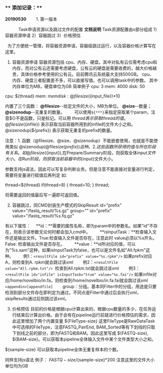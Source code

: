 ### ** 添加记录：**
**20190530**
　　1. 第一版本

&nbsp;
&nbsp;
　　Task申请资源以及跳过文件的配置
**文档说明**
Task资源配置由x部分组成
1）容器资源申请
2）容器跳过
3）价格预估

&nbsp;
为了方便统一管理，将容器资源申请，容器级跳过运行，以及容器价格计算写在这里。
 1. 容器资源申请
 容器资源包括 cpu、内存、硬盘。其中对私有云仅需考虑cpu和内存，而对公有云还需要考虑硬盘，公有云的硬盘是需要收费的，越大价格越贵，具体价格参考使用的公有云。目前腾讯云系统最大支持500GB。
 cpu、内存、硬盘三者配置差不多，可以直接写值，也可以调用task中的参数。
 其中内存单位为MB，硬盘单位为GB
 简单例子
 cpu: 3
 mem: 4000
 disk: 50
 
 cpu: ${thread}
 mem: ${mem}
 disk: @filesize(${input_file})*10

内置了三个函数： 
**@filesize**--给定文件的大小，MB为单位。
**@size**--数量；
**@sizenodup**--无重复的数量。
　　可以使用`${***}`来指定获取某个param，注意${}不是函数，只是标记。可以用 ${thread} 表示获取thread的值。
@filesize(${infile}) 表示获取当前容器所用到的infile的文件大小之和。
@sizenodup(${prefix}) 表示获取无重复的prefix的数量。

注意：1. 函数（@filesize、@size、@sizenodup）不能嵌套使用，也就是不能使用类似 @sizenodup(@filesize(${prefix})) 这种。
2. 这些函数所获得的值与所在阶段有关系。如 @filesize(${input}),在Prepare/Summary阶段，则获取全体${input}文件大小。在Run阶段，则获取当前容器中的${input}文件大小。

参数支持js语法，因此可以写复杂判断业务。但是注意不能直接对变量进行判定，需要将变量进行赋值后再判定
如:

thread=${thread}
if(thread>8) {
	thread=10;
}
thread;

将需要返回的值最后写一遍即可返回值。

2. 容器跳过，同CMD封装生产模式的SkipResult
 id="prefix" value="/fastq_result/%s.gz" group=""
 id="prefix" value="/fastq_result/%s.fq.gz"
 
有以下属性：
　**id：**需要的属性名称，即为param中的参数名。如果"id"不存在，则表示该参数无论何时都会加入cmd中。
　　**isInputTask：**检查输入文件还是输出文件。True:检查输入文件是否存在，注意此时 value必须以%s开头。False: 检查输出文件是否存在。
　　**value：**id所对应的值，可以为"%s.sam"这种，如果isInputTask为false，也可以是文件名如"All.fpkm"这种。
　　例1：`<resultFile id="prefix" value="%s.rpkm"/>` 如果prefix对应A，则检查到A. rpkm就会跳过该xml
　　例2：`<resultFile value="All.rpkm.txt"/> `检查到All.rpkm.txt就会跳过该xml
　　例3：`<resultFile id="infile" isInputTask="true" value="%s.fai"/>` 如果infile对应/home/novelbio/in.fa，则检查到/home/novelbio/in.fa.fai就会跳过该xml
`<appendin>[appendfile]`
　　group：分组。基本同Filter中的分组，用途是只要检测到部分文件存在即判定为通过。不同点是Filter中通过后会执行xml，skipResults通过后则跳过该xml。

 3. 价格预估
目前的价格是根据cpu计算出来的，根据cpu数量的多少，在任务运行结束后计算出价格。由于会有在pipeline运行前就进行价格预估的需求，因此这里增加了两个内置变量
${FileType-size}
	这里FileType是RawDataTask中可选择的FileType，注意FASTQ_PairEnd, BAM_Sorted等有下划线的只取下划线之前的部分，即为FASTQ和BAM。因此这里写成 ${FASTQ-size}, ${BAM-size}。可以获取本pipeline全体输入文件中某个文件类型大小之和。
	
${sample-size} 可以获取本pipeline全体无重复样本的个数。
 
同样支持js语法
例子：
${FASTQ-size}/${sample-size}*200
注意这里的文件大小单位均为GB

